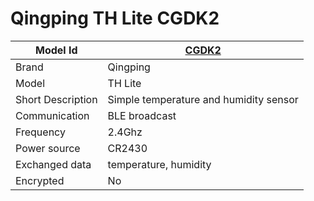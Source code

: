 # Qingping TH Lite CGDK2

|Model Id|[CGDK2](https://github.com/theengs/decoder/blob/development/src/devices/CGDK2_json.h)|
|-|-|
|Brand|Qingping|
|Model|TH Lite|
|Short Description|Simple temperature and humidity sensor|
|Communication|BLE broadcast|
|Frequency|2.4Ghz|
|Power source|CR2430|
|Exchanged data|temperature, humidity|
|Encrypted|No|
